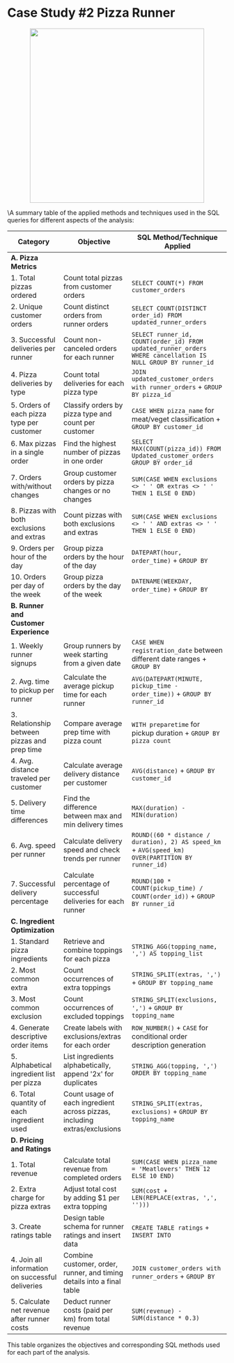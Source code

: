 # Case Study #2 Pizza Runner
<p align="center">
<img src="https://github.com/qanhnn12/8-Week-SQL-Challenge/blob/main/IMG/2.png" align="center" width="400" height="400">

\A summary table of the applied methods and techniques used in the SQL queries for different aspects of the analysis:

| **Category**                      | **Objective**                                                                 | **SQL Method/Technique Applied**                                                                                                                                                                                                                                     |
|-----------------------------------|-------------------------------------------------------------------------------|----------------------------------------------------------------------------------------------------------------------------------------------------------------------------------------------------------------------------------------------------------------------|
| **A. Pizza Metrics**              |                                                                               |                                                                                                                                                                                                                                                                      |
| 1. Total pizzas ordered           | Count total pizzas from customer orders                                       | `SELECT COUNT(*) FROM customer_orders`                                                                                                                                                                                                                               |
| 2. Unique customer orders         | Count distinct orders from runner orders                                      | `SELECT COUNT(DISTINCT order_id) FROM updated_runner_orders`                                                                                                                                                                                                         |
| 3. Successful deliveries per runner | Count non-canceled orders for each runner                                     | `SELECT runner_id, COUNT(order_id) FROM updated_runner_orders WHERE cancellation IS NULL GROUP BY runner_id`                                                                                                                                                         |
| 4. Pizza deliveries by type       | Count total deliveries for each pizza type                                    | `JOIN updated_customer_orders with runner_orders` + `GROUP BY pizza_id`                                                                                                                                                                                              |
| 5. Orders of each pizza type per customer | Classify orders by pizza type and count per customer                     | `CASE WHEN pizza_name` for meat/veget classification + `GROUP BY customer_id`                                                                                                                                                                                        |
| 6. Max pizzas in a single order   | Find the highest number of pizzas in one order                                | `SELECT MAX(COUNT(pizza_id)) FROM Updated_customer_orders GROUP BY order_id`                                                                                                                                                                                          |
| 7. Orders with/without changes    | Group customer orders by pizza changes or no changes                          | `SUM(CASE WHEN exclusions <> ' ' OR extras <> ' ' THEN 1 ELSE 0 END)`                                                                                                                                                                                                |
| 8. Pizzas with both exclusions and extras | Count pizzas with both exclusions and extras                            | `SUM(CASE WHEN exclusions <> ' ' AND extras <> ' ' THEN 1 ELSE 0 END)`                                                                                                                                                                                               |
| 9. Orders per hour of the day     | Group pizza orders by the hour of the day                                     | `DATEPART(hour, order_time)` + `GROUP BY`                                                                                                                                                                                                                            |
| 10. Orders per day of the week    | Group pizza orders by the day of the week                                     | `DATENAME(WEEKDAY, order_time)` + `GROUP BY`                                                                                                                                                                                                                         |
| **B. Runner and Customer Experience** |                                                                               |                                                                                                                                                                                                                                                                      |
| 1. Weekly runner signups          | Group runners by week starting from a given date                              | `CASE WHEN registration_date` between different date ranges + `GROUP BY`                                                                                                                                                                                             |
| 2. Avg. time to pickup per runner | Calculate the average pickup time for each runner                             | `AVG(DATEPART(MINUTE, pickup_time - order_time))` + `GROUP BY runner_id`                                                                                                                                                                                             |
| 3. Relationship between pizzas and prep time | Compare average prep time with pizza count                               | `WITH preparetime` for pickup duration + `GROUP BY pizza count`                                                                                                                                                                                                      |
| 4. Avg. distance traveled per customer | Calculate average delivery distance per customer                            | `AVG(distance)` + `GROUP BY customer_id`                                                                                                                                                                                                                             |
| 5. Delivery time differences      | Find the difference between max and min delivery times                        | `MAX(duration) - MIN(duration)`                                                                                                                                                                                                                                      |
| 6. Avg. speed per runner          | Calculate delivery speed and check trends per runner                          | `ROUND((60 * distance / duration), 2) AS speed_km` + `AVG(speed_km) OVER(PARTITION BY runner_id)`                                                                                                                                                                    |
| 7. Successful delivery percentage | Calculate percentage of successful deliveries for each runner                 | `ROUND(100 * COUNT(pickup_time) / COUNT(order_id))` + `GROUP BY runner_id`                                                                                                                                                                                           |
| **C. Ingredient Optimization**    |                                                                               |                                                                                                                                                                                                                                                                      |
| 1. Standard pizza ingredients     | Retrieve and combine toppings for each pizza                                  | `STRING_AGG(topping_name, ',') AS topping_list`                                                                                                                                                                                                                      |
| 2. Most common extra              | Count occurrences of extra toppings                                           | `STRING_SPLIT(extras, ',')` + `GROUP BY topping_name`                                                                                                                                                                                                                |
| 3. Most common exclusion          | Count occurrences of excluded toppings                                        | `STRING_SPLIT(exclusions, ',')` + `GROUP BY topping_name`                                                                                                                                                                                                            |
| 4. Generate descriptive order items | Create labels with exclusions/extras for each order                          | `ROW_NUMBER()` + `CASE` for conditional order description generation                                                                                                                                                                                                 |
| 5. Alphabetical ingredient list per pizza | List ingredients alphabetically, append '2x' for duplicates              | `STRING_AGG(topping, ',') ORDER BY topping_name`                                                                                                                                                                                                                     |
| 6. Total quantity of each ingredient used | Count usage of each ingredient across pizzas, including extras/exclusions | `STRING_SPLIT(extras, exclusions)` + `GROUP BY topping_name`                                                                                                                                                                                                         |
| **D. Pricing and Ratings**        |                                                                               |                                                                                                                                                                                                                                                                      |
| 1. Total revenue                  | Calculate total revenue from completed orders                                 | `SUM(CASE WHEN pizza_name = 'Meatlovers' THEN 12 ELSE 10 END)`                                                                                                                                                                                                       |
| 2. Extra charge for pizza extras  | Adjust total cost by adding $1 per extra topping                              | `SUM(cost + LEN(REPLACE(extras, ',', '')))`                                                                                                                                                                                                                          |
| 3. Create ratings table           | Design table schema for runner ratings and insert data                        | `CREATE TABLE ratings` + `INSERT INTO`                                                                                                                                                                                                                               |
| 4. Join all information on successful deliveries | Combine customer, order, runner, and timing details into a final table | `JOIN customer_orders with runner_orders` + `GROUP BY`                                                                                                                                                                                                               |
| 5. Calculate net revenue after runner costs | Deduct runner costs (paid per km) from total revenue                     | `SUM(revenue) - SUM(distance * 0.3)`                                                                                                                                                                                                                                 |

This table organizes the objectives and corresponding SQL methods used for each part of the analysis.
